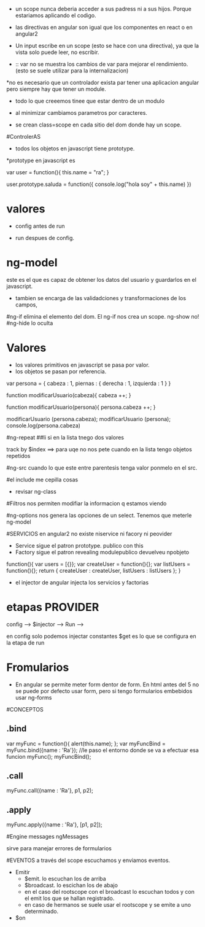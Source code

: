 * un scope nunca deberia acceder a sus padress ni a sus hijos. Porque estariamos aplicando el codigo.

* las directivas en angular son igual que los componentes en react o en angular2

* Un input escribe en un scope (esto se hace con una directiva), ya que la vista solo puede leer, no escribir.

* :: var  no se muestra los cambios de var para mejorar el rendimiento. (esto se suele utilizar para la internalizacion)


*no es necesario que un controlador exista par tener una aplicacion angular pero siempre hay que tener un module.

* todo lo que creeemos tinee que estar dentro de un modulo

* al minimizar cambiamos parametros por caracteres.


* se crean class=scope en cada sitio del dom donde hay un scope.


 #ControlerAS

* todos los objetos en javascript tiene prototype.

*prototype en javascript es

var user = function(){
  this.name = "ra";
}

user.prototype.saluda = function({
  console.log("hola soy" + this.name)
})


# valores
* config antes de run

* run despues de config.


# ng-model
este es el que es capaz de obtener los datos del usuario y guardarlos en el javascript.
* tambien se encarga de las validadciones y transformaciones de los campos,



#ng-if
elimina el elemento del dom. El ng-if nos crea un scope. ng-show no!
#ng-hide
lo oculta



# Valores

* los valores primitivos en javascript se pasa por valor.
* los objetos se pasan por referencia.



var persona = {
  cabeza : 1,
  piernas : {
    derecha : 1,
    izquierda : 1
  }
}

function modificarUsuario(cabeza){
  cabeza ++;
}

function modificarUsuario(persona){
  persona.cabeza ++;
}

modificarUsuario (persona.cabeza);
modificarUsuario (persona);
console.log(persona.cabeza)


#ng-repeat
##li
si en la lista tnego dos valores

track by $index ==> para uqe no nos pete cuando en la lista tengo objetos repetidos


#ng-src
cuando lo que este entre parentesis tenga valor ponmelo en el src.


#el include me cepilla cosas


* revisar ng-class

#Filtros
nos permiten modifiar la informacion q estamos viendo


#ng-options
nos genera las opciones de un select. Tenemos que meterle ng-model




#SERVICIOS
en angular2 no existe niservice ni facory ni peovider

 * Service sigue el patron prototype. publico con this
 * Factory sigue el patron revealing modulepublico devuelveu npobjeto

function(){
  var users = [{}};
  var createUser = function(){};
  var listUsers = function(){};
  return {
    createUser : createUser,
    listUsers : listUsers
  };
}

* el injector de angular injecta los servicios y factorias




# etapas PROVIDER

config --> $injector --> Run -->


en config solo podemos injectar constantes
$get es lo que se configura en la etapa de run



# Fromularios
* En angular se permite meter form dentor de form. En html antes del 5 no se puede
por defecto usar form, pero si tengo formularios embebidos usar ng-forms



#CONCEPTOS
## .bind
var myFunc = function(){
  alert(this.name);
};
var myFuncBind = myFunc.bind({name : 'Ra'}); //le paso el entorno donde se va a efectuar esa funcion
myFunc();
myFuncBind();


## .call

myFunc.call({name : 'Ra'}, p1, p2);

## .apply

myFunc.apply({name : 'Ra'}, [p1, p2]);



#Engine messages ngMessages

sirve para manejar errores de formularios

















#EVENTOS
 a través del scope escuchamos y enviamos eventos.
 * Emitir
     * $emit. lo escuchan los de arriba
     * $broadcast. lo escichan los de abajo
     *  en el caso del rootscope con el broadcast lo escuchan todos y con el emit los que se hallan registrado.
     * en caso de hermanos se suele usar el rootscope y se emite a uno determinado.
 * $on
